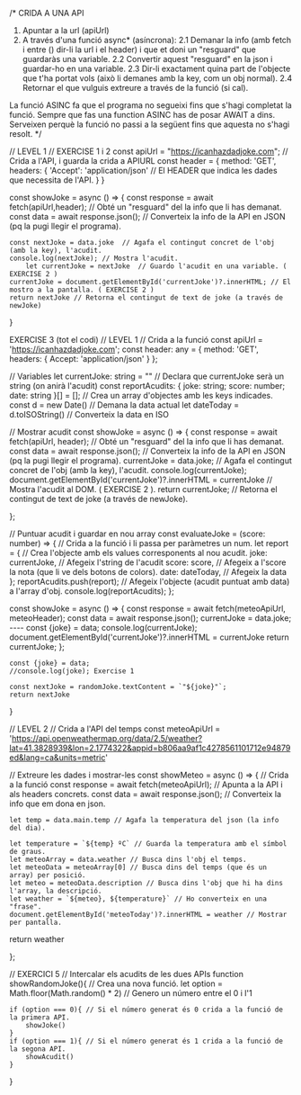 /* CRIDA A UNA API
1. Apuntar a la url (apiUrl)
2. A través d'una funció async* (asíncrona):
	2.1 Demanar la info (amb fetch i entre () dir-li la url i el header) i que et doni un "resguard" que guardaràs una variable.
	2.2 Convertir aquest "resguard" en la json i guardar-ho en una variable.
	2.3 Dir-li exactament quina part de l'objecte que t'ha portat vols (això li demanes amb la key, com un obj normal).
	2.4 Retornar el que vulguis extreure a través de la funció (si cal).

La funció ASINC fa que el programa no segueixi fins que s'hagi completat la funció.
Sempre que fas una function ASINC has de posar AWAIT a dins. Serveixen perquè la funció no passi a la següent fins que aquesta no s'hagi resolt.
 */

// LEVEL 1
//	EXERCISE 1 i 2
const apiUrl = "https://icanhazdadjoke.com"; // Crida a l'API, i guarda la crida a APIURL
const header = {
    method: 'GET',
    headers: {
    	'Accept': 'application/json' // El HEADER que indica les dades que necessita de l'API.
    }
}

const showJoke = async () => { 
    const response = await fetch(apiUrl,header); // Obté un "resguard" del la info que li has demanat.
    const data = await response.json(); // Converteix la info de la API en JSON (pq la pugi llegir el programa).
    
    const nextJoke = data.joke  // Agafa el contingut concret de l'obj (amb la key), l'acudit.
	console.log(nextJoke); // Mostra l'acudit.
		let currentJoke = nextJoke  // Guardo l'acudit en una variable. ( EXERCISE 2 )
	currentJoke = document.getElementById('currentJoke')?.innerHTML; // El mostro a la pantalla. ( EXERCISE 2 )
	return nextJoke // Retorna el contingut de text de joke (a través de newJoke)
	
}

EXERCISE 3 (tot el codi)
//	LEVEL 1
// Crida a la funció
const apiUrl = 'https://icanhazdadjoke.com';
const header: any = {
	method: 'GET',
	headers: {
		Accept: 'application/json'
	}
};

// Variables
let currentJoke: string = "" // Declara que currentJoke serà un string (on anirà l'acudit)
const reportAcudits: { joke: string; score: number; date: string }[] = []; // Crea un array d'objectes amb les keys indicades.
const d = new Date() // Demana la data actual
let dateToday = d.toISOString() // Converteix la data en ISO


// Mostrar acudit
const showJoke = async () => {
	const response = await fetch(apiUrl, header);  // Obté un "resguard" del la info que li has demanat.
	const data = await response.json();  // Converteix la info de la API en JSON (pq la pugi llegir el programa).
	currentJoke = data.joke; // Agafa el contingut concret de l'obj (amb la key), l'acudit.
	console.log(currentJoke);
	document.getElementById('currentJoke')?.innerHTML = currentJoke  // Mostra l'acudit al DOM. ( EXERCISE 2 ).
	return currentJoke; // Retorna el contingut de text de joke (a través de newJoke).
	
};

// Puntuar acudit i guardar en nou array
const evaluateJoke = (score: number) => { // Crida a la funció i li passa per paràmetres un num.
	let report = { // Crea l'objecte amb els values corresponents al nou acudit.
	  joke: currentJoke, // Afegeix l'string de l'acudit
	  score: score, // Afegeix a l'score la nota (que li ve dels botons de colors).
	  date: dateToday, // Afegeix la data
	};
	reportAcudits.push(report); // Afegeix l'objecte (acudit puntuat amb data) a l'array d'obj.
	console.log(reportAcudits); 
  };

const showJoke = async () => {
	const response = await fetch(meteoApiUrl, meteoHeader);
	const data = await response.json();
	currentJoke = data.joke; ---- const {joke} = data;
	console.log(currentJoke);
	document.getElementById('currentJoke')?.innerHTML = currentJoke
	return currentJoke;
};

    const {joke} = data;
    //console.log(joke); Exercise 1
    
    const nextJoke = randomJoke.textContent = `"${joke}"`;
    return nextJoke
}

// LEVEL 2
// Crida a l'API del temps
const meteoApiUrl = 'https://api.openweathermap.org/data/2.5/weather?lat=41.3828939&lon=2.1774322&appid=b806aa9af1c4278561101712e94879ed&lang=ca&units=metric'

// Extreure les dades i mostrar-les
const showMeteo = async () => { // Crida a la funció
	const response = await fetch(meteoApiUrl); // Apunta a la API i als headers concrets.
	const data = await response.json(); // Converteix la info que em dona en json.
	
	let temp = data.main.temp // Agafa la temperatura del json (la info del dia).
	
	let temperature = `${temp} ºC` // Guarda la temperatura amb el símbol de graus.
	let meteoArray = data.weather // Busca dins l'obj el temps.
	let meteoData = meteoArray[0] // Busca dins del temps (que és un array) per posició.
	let meteo = meteoData.description // Busca dins l'obj que hi ha dins l'array, la descripció.
	let weather = `${meteo}, ${temperature}` // Ho converteix en una "frase".
	document.getElementById('meteoToday')?.innerHTML = weather // Mostrar per pantalla.
return weather
	
};

// EXERCICI 5
// Intercalar els acudits de les dues APIs
function showRandomJoke(){ // Crea una nova funció.
	let option = Math.floor(Math.random() * 2) // Genero un número entre el 0 i l'1

	if (option === 0){ // Si el número generat és 0 crida a la funció de la primera API.
		showJoke()
	}
	if (option === 1){ // Si el número generat és 1 crida a la funció de la segona API.
		showAcudit()
	}

}

